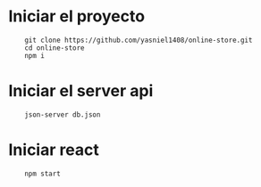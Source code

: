 # Iniciar el proyecto

```
    git clone https://github.com/yasniel1408/online-store.git
    cd online-store
    npm i
```

# Iniciar el server api

```
    json-server db.json
```

# Iniciar react

```
    npm start
```